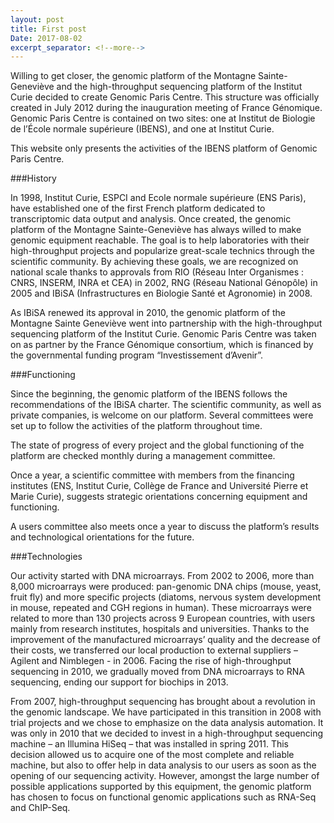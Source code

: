 ```yaml
---
layout: post
title: First post 
Date: 2017-08-02
excerpt_separator: <!--more-->
---
```


Willing to get closer, the genomic platform of the Montagne Sainte-Geneviève and the high-throughput sequencing platform of the Institut Curie decided to create Genomic Paris Centre. This structure was officially created in July 2012 during the inauguration meeting of France Génomique. Genomic Paris Centre is contained on two sites: one at Institut de Biologie de l’École normale supérieure (IBENS), and one at Institut Curie.

This website only presents the activities of the IBENS platform of Genomic Paris Centre.

<!--more-->

###History

In 1998, Institut Curie, ESPCI and Ecole normale supérieure (ENS Paris), have established one of the first French platform dedicated to transcriptomic data output and analysis. Once created, the genomic platform of the Montagne Sainte-Geneviève has always willed to make genomic equipment reachable. The goal is to help laboratories with their high-throughput projects and popularize great-scale technics through the scientific community. By achieving these goals, we are recognized on national scale thanks to approvals from RIO (Réseau Inter Organismes : CNRS, INSERM, INRA et CEA) in 2002, RNG (Réseau National Génopôle) in 2005 and IBiSA (Infrastructures en Biologie Santé et Agronomie) in 2008.

As IBiSA renewed its approval in 2010, the genomic platform of the Montagne Sainte Geneviève went into partnership with the high-throughput sequencing platform of the Institut Curie. Genomic Paris Centre was taken on as partner by the France Génomique consortium, which is financed by the governmental funding program “Investissement d’Avenir”.

###Functioning

Since the beginning, the genomic platform of the IBENS follows the recommendations of the IBiSA charter. The scientific community, as well as private companies, is welcome on our platform. Several committees were set up to follow the activities of the platform throughout time.

The state of progress of every project and the global functioning of the platform are checked monthly during a management committee.

Once a year, a scientific committee with members from the financing institutes (ENS, Institut Curie, Collège de France and Université Pierre et Marie Curie), suggests strategic orientations concerning equipment and functioning.

A users committee also meets once a year to discuss the platform’s results and technological orientations for the future.

###Technologies

Our activity started with DNA microarrays. From 2002 to 2006, more than 8,000 microarrays were produced: pan-genomic DNA chips (mouse, yeast, fruit fly) and more specific projects (diatoms, nervous system development in mouse, repeated and CGH regions in human). These microarrays were related to more than 130 projects across 9 European countries, with users mainly from research institutes, hospitals and universities. Thanks to the improvement of the manufactured microarrays’ quality and the decrease of their costs, we transferred our local production to external suppliers – Agilent and Nimblegen - in 2006. Facing the rise of high-throughput sequencing in 2010, we gradually moved from DNA microarrays to RNA sequencing, ending our support for biochips in 2013.

From 2007, high-throughput sequencing has brought about a revolution in the genomic landscape. We have participated in this transition in 2008 with trial projects and we chose to emphasize on the data analysis automation. It was only in 2010 that we decided to invest in a high-throughput sequencing machine – an Illumina HiSeq – that was installed in spring 2011. This decision allowed us to acquire one of the most complete and reliable machine, but also to offer help in data analysis to our users as soon as the opening of our sequencing activity. However, amongst the large number of possible applications supported by this equipment, the genomic platform has chosen to focus on functional genomic applications such as RNA-Seq and ChIP-Seq.
